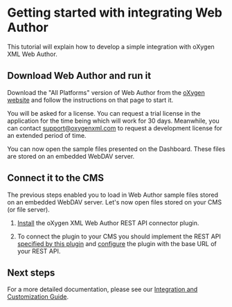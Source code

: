 Getting started with integrating Web Author 
===========================================

This tutorial will explain how to develop a simple integration with oXygen XML Web Author.

Download Web Author and run it
------------------------------

Download the "All Platforms" version of Web Author from the [oXygen website](https://oxygenxml.com/xml_web_author/download_oxygenxml_web_author.html?os=All) and follow the instructions on that page to start it.

You will be asked for a license. You can request a trial license in the application for the time being which will work for 30 days. Meanwhile, you can contact support@oxygenxml.com to request a development license for an extended period of time.

You can now open the sample files presented on the Dashboard. These files are stored on an embedded WebDAV server.

Connect it to the CMS
---------------------

The previous steps enabled you to load in Web Author sample files stored on an embedded WebDAV server. Let's now open files stored on your CMS (or file server).

1. [Install](../README.md#plugin-installation) the oXygen XML Web Author REST API connector plugin. 

2. To connect the plugin to your CMS you should implement the REST API [specified by this plugin](API-spec.md) and [configure](../README.md#plugin-configuration) the plugin with the base URL of your REST API.


Next steps
----------
For a more detailed documentation, please see our [Integration and Customization Guide](https://www.oxygenxml.com/doc/versions/19.0.0/ug-waCustom/index.html).
